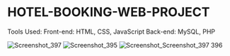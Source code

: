 # HOTEL-BOOKING-WEB-PROJECT
Tools Used: Front-end: HTML, CSS, JavaScript Back-end: MySQL, PHP

![Screenshot_397](https://github.com/dvlsatya/HOTEL-BOOKING-WEB-PROJECT/assets/91010098/6ae550c2-55db-4346-af3d-48804618bd34)
![Screenshot_395](https://github.com/dvlsatya/HOTEL-BOOKING-WEB-PROJECT/assets/91010098/e74d066d-662d-4714-a9c8-5d761ff00f0f)
![Screenshot_![Screenshot_397](https://github.com/dvlsatya/HOTEL-BOOKING-WEB-PROJECT/assets/91010098/3f3ac696-d5bf-46a0-90f0-4e0c51c6ddbd)
396](https://github.com/dvlsatya/HOTEL-BOOKING-WEB-PROJECT/assets/91010098/72413db1-b877-4964-b570-538b87bc8985)
